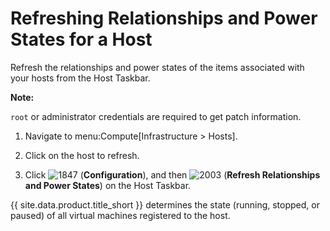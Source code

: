 # Refreshing Relationships and Power States for a Host

Refresh the relationships and power states of the items associated with
your hosts from the Host Taskbar.

**Note:**

`root` or administrator credentials are required to get patch
information.

1.  Navigate to menu:Compute\[Infrastructure \> Hosts\].

2.  Click on the host to refresh.

3.  Click ![1847](../images/1847.png) (**Configuration**), and then
    ![2003](../images/2003.png) (**Refresh Relationships and Power
    States**) on the Host Taskbar.

{{ site.data.product.title_short }} determines the state (running, stopped, or paused) of
all virtual machines registered to the host.
